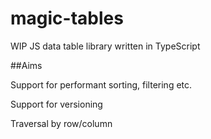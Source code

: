 # magic-tables

WIP JS data table library written in TypeScript

##Aims

Support for performant sorting, filtering etc.

Support for versioning

Traversal by row/column
